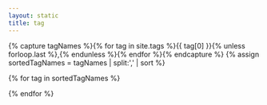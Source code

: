 ```yaml
---
layout: static
title: tag
---
```


{% capture tagNames %}{% for tag in site.tags %}{{ tag[0] }}{% unless forloop.last %},{% endunless %}{% endfor %}{% endcapture %}
{% assign sortedTagNames = tagNames | split:',' | sort %}

{% for tag in sortedTagNames %}
<div id="tag_{{ tag }}" class="tagsec" style="display:none;">
  <h1>{{ tag }}</h1>
  <ul>
    {% for post in site.tags[tag] %}
    <li><a href="{{ post.url }}">{{ post.title }}</a></li>
    {% endfor %}
  </ul>
</div>
{% endfor %}

<script>
function getTag() {
  const href = window.location.href;
  if (href.indexOf('?') == -1) {
    return "";
  }
  const hashes = href.slice(href.indexOf('?') + 1).split('&');
  return unescape(hashes[0]);
}

const tag = getTag();
if (tag == "") {
  $(".tagsec").each(function() {$(this).show()});
} else {
  // jQuery cannot get tag with id includes blank ... so use getElementById
  $(document.getElementById("tag_" + tag)).show();
}
</script>

